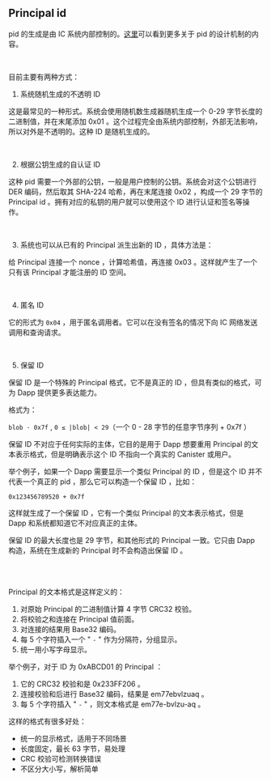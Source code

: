 

## Principal id

pid 的生成是由 IC 系统内部控制的。[这里](https://internetcomputer.org/docs/current/references/ic-interface-spec/#principal)可以看到更多关于 pid 的设计机制的内容。

<br>

目前主要有两种方式：

1. 系统随机生成的不透明 ID

这是最常见的一种形式。系统会使用随机数生成器随机生成一个 0-29 字节长度的二进制值，并在末尾添加 0x01 。这个过程完全由系统内部控制，外部无法影响，所以对外是不透明的。这种 ID 是随机生成的。

<br>

2. 根据公钥生成的自认证 ID

这种 pid 需要一个外部的公钥，一般是用户控制的公钥。系统会对这个公钥进行 DER 编码，然后取其 SHA-224 哈希，再在末尾连接 0x02 ，构成一个 29 字节的 Principal id 。拥有对应的私钥的用户就可以使用这个 ID 进行认证和签名等操作。

<br>

3. 系统也可以从已有的 Principal 派生出新的 ID ，具体方法是：

给 Principal 连接一个 nonce ，计算哈希值，再连接 0x03 。这样就产生了一个只有该 Principal 才能注册的 ID 空间。

<br>


4. 匿名 ID

它的形式为 `0x04` ，用于匿名调用者。它可以在没有签名的情况下向 IC 网络发送调用和查询请求。

<br>

5. 保留 ID

保留 ID 是一个特殊的 Principal 格式，它不是真正的 ID ，但具有类似的格式，可为 Dapp 提供更多表达能力。

格式为：

`blob · 0x7f` , `0 ≤ |blob| < 29`（一个 0 - 28 字节的任意字节序列 + 0x7f ）

保留 ID 不对应于任何实际的主体，它目的是用于 Dapp 想要重用 Principal 的文本表示格式，但是明确表示这个 ID 不指向一个真实的 Canister 或用户。

举个例子，如果一个 Dapp 需要显示一个类似 Principal 的 ID ，但是这个 ID 并不代表一个真正的 pid ，那么它可以构造一个保留 ID ，比如：

`0x123456789520 + 0x7f` 

这样就生成了一个保留 ID ，它有一个类似 Principal 的文本表示格式，但是 Dapp 和系统都知道它不对应真正的主体。

保留 ID 的最大长度也是 29 字节，和其他形式的 Principal 一致。它只由 Dapp 构造，系统在生成新的 Principal 时不会构造出保留 ID 。

<br>

<br>

Principal 的文本格式是这样定义的：

1. 对原始 Principal 的二进制值计算 4 字节 CRC32 校验。
2. 将校验之和连接在 Principal 值前面。
3. 对连接的结果用 Base32 编码。
4. 每 5 个字符插入一个 " `-` " 作为分隔符，分组显示。
5. 统一用小写字母显示。

举个例子，对于 ID 为 0xABCD01 的 Principal ：

1. 它的 CRC32 校验和是 0x233FF206 。
2. 连接校验和后进行 Base32 编码，结果是 em77ebvlzuaq 。
3. 每 5 个字符插入 " `-` " ，则文本格式是 em77e-bvlzu-aq 。

这样的格式有很多好处：

* 统一的显示格式，适用于不同场景
* 长度固定，最长 63 字节，易处理
* CRC 校验可检测转换错误
* 不区分大小写，解析简单